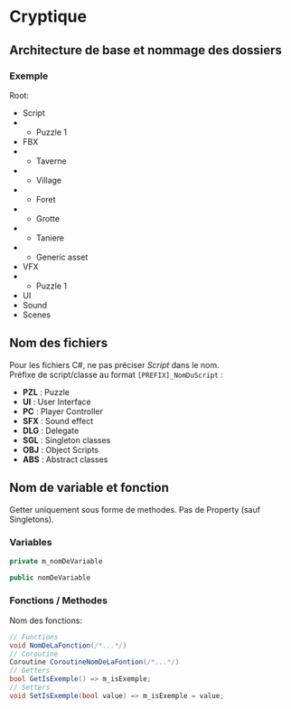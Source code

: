 # Cryptique

## Architecture de base et nommage des dossiers

### Exemple

Root:

- Script
- - Puzzle 1
- FBX
- - Taverne
- - Village
- - Foret
- - Grotte
- - Taniere
- - Generic asset
- VFX
- - Puzzle 1
- UI
- Sound
- Scenes

## Nom des fichiers

Pour les fichiers C#, ne pas préciser *Script* dans le nom.  
Préfixe de script/classe au format `[PREFIX]_NomDuScript` :

- **PZL** : Puzzle  
- **UI** : User Interface  
- **PC** : Player Controller  
- **SFX** : Sound effect  
- **DLG** : Delegate  
- **SGL** : Singleton classes
- **OBJ** : Object Scripts  
- **ABS** : Abstract classes

## Nom de variable et fonction

Getter uniquement sous forme de methodes. Pas de Property (sauf Singletons).

### Variables

```cs
private m_nomDeVariable

public nomDeVariable
```

### Fonctions / Methodes

Nom des fonctions:

```cs
// Functions
void NomDeLaFonction(/*...*/)
// Coroutine
Coroutine CoroutineNomDeLaFontion(/*...*/)
// Getters
bool GetIsExemple() => m_isExemple;
// Setters
void SetIsExemple(bool value) => m_isExemple = value;
```
